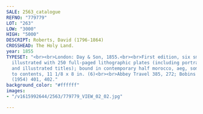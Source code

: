 ```yaml
---
SALE: 2563_catalogue
REFNO: "779779"
LOT: "263"
LOW: "3000"
HIGH: "5000"
DESCRIPT: Roberts, David (1796-1864)
CROSSHEAD: The Holy Land.
year: 1855
TYPESET: "<br><br>London: Day & Son, 1855.<br><br>First edition, six small folio volumes,
  illustrated with 250 full-paged lithographic plates (including portrait frontispiece
  and illustrated titles); bound in contemporary half morocco, aeg, some spotting
  to contents, 11 1/8 x 8 in. (6)<br><br>Abbey Travel 385, 272; Bobins I 160; Tooley
  (1954) 401, 402."
background_color: "#ffffff"
images:
- "/v1615992644/2563/779779_VIEW_02_02.jpg"

---
```

